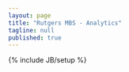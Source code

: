 ```yaml
---
layout: page
title: "Rutgers MBS - Analytics"
tagline: null
published: true
---
```


{% include JB/setup %}